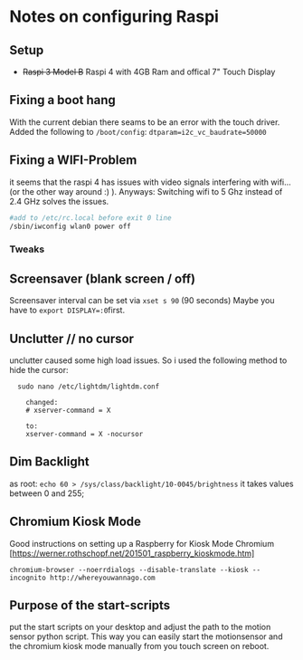 # Notes on configuring Raspi

## Setup

* ~~Raspi 3 Model B~~ Raspi 4 with 4GB Ram and offical 7" Touch Display

## Fixing a boot hang

With the current debian there seams to be an error with the touch driver. 
Added the following to `/boot/config`:
`dtparam=i2c_vc_baudrate=50000`

## Fixing a WIFI-Problem

it seems that the raspi 4 has issues with video signals interfering with wifi... (or the other way around :) ). Anyways: Switching wifi to 5 Ghz instead of 2.4 GHz solves the issues.

```bash
#add to /etc/rc.local before exit 0 line
/sbin/iwconfig wlan0 power off
```



### Tweaks

## Screensaver (blank screen / off)

Screensaver interval can be set via `xset s 90` (90 seconds)
Maybe you have to `export DISPLAY=:0`first.

## Unclutter // no cursor

unclutter caused some high load issues. So i used the following method to hide the cursor:

```
  sudo nano /etc/lightdm/lightdm.conf

    changed:
    # xserver-command = X

    to:
    xserver-command = X -nocursor
```

## Dim Backlight

as root: `echo 60 > /sys/class/backlight/10-0045/brightness`
it takes values between 0 and 255;

## Chromium Kiosk Mode

Good instructions on setting up a Raspberry for Kiosk Mode Chromium
[https://werner.rothschopf.net/201501_raspberry_kioskmode.htm]

`chromium-browser --noerrdialogs --disable-translate --kiosk --incognito http://whereyouwannago.com`

## Purpose of the start-scripts

put the start scripts on your desktop and adjust the path to the motion sensor python script. This way you can easily start the 
motionsensor and the chromium kiosk mode manually from you touch screen on reboot.